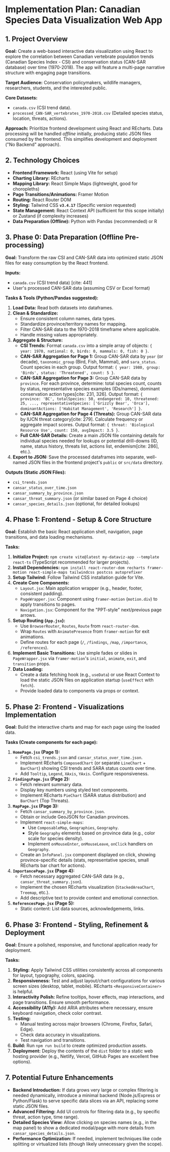 # Implementation Plan: Canadian Species Data Visualization Web App

## 1. Project Overview

**Goal:** Create a web-based interactive data visualization using React to explore the correlation between Canadian vertebrate population trends (Canadian Species Index - CSI) and conservation status (CAN-SAR database) over time (1970-2018). The app will feature a multi-page narrative structure with engaging page transitions.

**Target Audience:** Conservation policymakers, wildlife managers, researchers, students, and the interested public.

**Core Datasets:**
* `canada.csv` (CSI trend data).
* `processed_CAN-SAR_vertebrates_1970-2018.csv` (Detailed species status, location, threats, actions).

**Approach:** Prioritize frontend development using React and REcharts. Data processing will be handled *offline* initially, producing static JSON files consumed by the frontend. This simplifies development and deployment ("No Backend" approach).

## 2. Technology Choices

* **Frontend Framework:** React (using Vite for setup)
* **Charting Library:** REcharts
* **Mapping Library:** React Simple Maps (lightweight, good for choropleths)
* **Page Transitions/Animations:** Framer Motion
* **Routing:** React Router DOM
* **Styling:** Tailwind CSS **`v3.4.17`** (Specific version requested)
* **State Management:** React Context API (sufficient for this scope initially) or Zustand (if complexity increases)
* **Data Preparation (Offline):** Python with Pandas (recommended) or R

## 3. Phase 0: Data Preparation (Offline Pre-processing)

**Goal:** Transform the raw CSI and CAN-SAR data into optimized static JSON files for easy consumption by the React frontend.

**Inputs:**
* `canada.csv` (CSI trend data) [cite: 441]
* User's processed CAN-SAR data (assuming CSV or Excel format)

**Tasks & Tools (Python/Pandas suggested):**
1.  **Load Data:** Read both datasets into dataframes.
2.  **Clean & Standardize:**
    * Ensure consistent column names, data types.
    * Standardize province/territory names for mapping.
    * Filter CAN-SAR data to the 1970-2018 timeframe where applicable.
    * Handle missing values appropriately.
3.  **Aggregate & Structure:**
    * **CSI Trends:** Format `canada.csv` into a simple array of objects: `{ year: 1970, national: 0, birds: 0, mammals: 0, fish: 0 }`.
    * **CAN-SAR Aggregation for Page 1:** Group CAN-SAR data by `year` (or decade), `taxonomic_group` (Bird, Fish, Mammal), and `sara_status`. Count species in each group. Output format: `{ year: 1980, group: 'Birds', status: 'Threatened', count: 5 }`.
    * **CAN-SAR Aggregation for Page 3:** Group CAN-SAR data by `province`. For each province, determine: total species count, counts by status, representative species examples (IDs/names), dominant conservation action types[cite: 231, 326]. Output format: `{ province: 'BC', totalSpecies: 50, endangered: 10, threatened: 25, ..., representativeSpecies: ['Grizzly Bear', 'Orca'], dominantActions: ['Habitat Management', 'Research'] }`.
    * **CAN-SAR Aggregation for Page 4 (Threats):** Group CAN-SAR data by IUCN threat category[cite: 279]. Calculate frequency or aggregate impact scores. Output format: `{ threat: 'Biological Resource Use', count: 150, avgImpact: 3.5 }`.
    * **Full CAN-SAR Details:** Create a main JSON file containing details for individual species needed for lookups or potential drill-downs (ID, name, status history, threats list, actions list, endemism[cite: 286], etc.).
4.  **Export to JSON:** Save the processed dataframes into separate, well-named JSON files in the frontend project's `public` or `src/data` directory.

**Outputs (Static JSON Files):**
* `csi_trends.json`
* `cansar_status_over_time.json`
* `cansar_summary_by_province.json`
* `cansar_threat_summary.json` (or similar based on Page 4 choice)
* `cansar_species_details.json` (optional, for detailed lookups)

## 4. Phase 1: Frontend - Setup & Core Structure

**Goal:** Establish the basic React application shell, navigation, page transitions, and data loading mechanisms.

**Tasks:**
1.  **Initialize Project:** `npm create vite@latest my-dataviz-app --template react-ts` (TypeScript recommended for larger projects).
2.  **Install Dependencies:** `npm install react-router-dom recharts framer-motion react-simple-maps tailwindcss postcss autoprefixer`
3.  **Setup Tailwind:** Follow Tailwind CSS installation guide for Vite.
4.  **Create Core Components:**
    * `Layout.jsx`: Main application wrapper (e.g., header, footer, consistent padding).
    * `PageWrapper.jsx`: Component using `framer-motion` (`motion.div`) to apply transitions to pages.
    * `Navigation.jsx`: Component for the "PPT-style" next/previous page arrows.
5.  **Setup Routing (`App.jsx`):**
    * Use `BrowserRouter`, `Routes`, `Route` from `react-router-dom`.
    * Wrap `Routes` with `AnimatePresence` from `framer-motion` for exit animations.
    * Define routes for each page (`/`, `/findings`, `/map`, `/importance`, `/references`).
6.  **Implement Basic Transitions:** Use simple fades or slides in `PageWrapper.jsx` via `framer-motion`'s `initial`, `animate`, `exit`, and `transition` props.
7.  **Data Loading:**
    * Create a data fetching hook (e.g., `useData`) or use React Context to load the static JSON files on application startup (`useEffect` with `fetch`).
    * Provide loaded data to components via props or context.

## 5. Phase 2: Frontend - Visualizations Implementation

**Goal:** Build the interactive charts and map for each page using the loaded data.

**Tasks (Create components for each page):**
1.  **`HomePage.jsx` (Page 1):**
    * Fetch `csi_trends.json` and `cansar_status_over_time.json`.
    * Implement REcharts `ComposedChart` (or separate `LineChart` + `BarChart`) showing CSI trends and SARA status counts over time.
    * Add `Tooltip`, `Legend`, `XAxis`, `YAxis`. Configure responsiveness.
2.  **`FindingsPage.jsx` (Page 2):**
    * Fetch relevant summary data.
    * Display key numbers using styled text components.
    * Implement REcharts `PieChart` (SARA status distribution) and `BarChart` (Top Threats).
3.  **`MapPage.jsx` (Page 3):**
    * Fetch `cansar_summary_by_province.json`.
    * Obtain or include GeoJSON for Canadian provinces.
    * Implement `react-simple-maps`:
        * Use `ComposableMap`, `Geographies`, `Geography`.
        * Style `Geography` elements based on province data (e.g., color scale for species density).
        * Implement `onMouseEnter`, `onMouseLeave`, `onClick` handlers on `Geography`.
    * Create an `InfoPanel.jsx` component displayed on click, showing province-specific details (stats, representative species, small REcharts bar chart for actions).
4.  **`ImportancePage.jsx` (Page 4):**
    * Fetch necessary aggregated CAN-SAR data (e.g., `cansar_threat_summary.json`).
    * Implement the chosen REcharts visualization (`StackedAreaChart`, `Treemap`, etc.).
    * Add descriptive text to provide context and emotional connection.
5.  **`ReferencesPage.jsx` (Page 5):**
    * Static content: List data sources, acknowledgements, links.

## 6. Phase 3: Frontend - Styling, Refinement & Deployment

**Goal:** Ensure a polished, responsive, and functional application ready for deployment.

**Tasks:**
1.  **Styling:** Apply Tailwind CSS utilities consistently across all components for layout, typography, colors, spacing.
2.  **Responsiveness:** Test and adjust layout/chart configurations for various screen sizes (desktop, tablet, mobile). REcharts `<ResponsiveContainer>` is helpful.
3.  **Interactivity Polish:** Refine tooltips, hover effects, map interactions, and page transitions. Ensure smooth performance.
4.  **Accessibility (A11y):** Add ARIA attributes where necessary, ensure keyboard navigation, check color contrast.
5.  **Testing:**
    * Manual testing across major browsers (Chrome, Firefox, Safari, Edge).
    * Check data accuracy in visualizations.
    * Test navigation and transitions.
6.  **Build:** Run `npm run build` to create optimized production assets.
7.  **Deployment:** Deploy the contents of the `dist` folder to a static web hosting provider (e.g., Netlify, Vercel, GitHub Pages are excellent free options).

## 7. Potential Future Enhancements

* **Backend Introduction:** If data grows very large or complex filtering is needed dynamically, introduce a minimal backend (Node.js/Express or Python/Flask) to serve specific data slices via an API, replacing some static JSON files.
* **Advanced Filtering:** Add UI controls for filtering data (e.g., by specific threat, action type, time range).
* **Detailed Species View:** Allow clicking on species names (e.g., in the map panel) to show a dedicated modal/page with more details from `cansar_species_details.json`.
* **Performance Optimization:** If needed, implement techniques like code splitting or virtualized lists (though likely unnecessary given the scope).